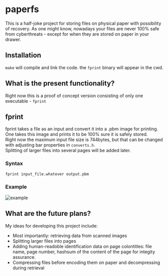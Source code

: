 # paperfs
This is a half-joke project for storing files on physical paper with possibility of recovery.
As one might know, nowadays your files are never 100% safe from cyberthreats - except for when they are stored on paper in your drawer.

## Installation
`make` will compile and link the code. the `fprint` binary will appear in the cwd.

## What is the present functionality?
Right now this is a proof of concept version consisting of only one executable - `fprint`

## fprint
fprint takes a file as an input and convert it into a .pbm image for printing.
One takes this image and prints it to be 100% sure it is safely stored.  
Right now the maximum input file size is 744bytes, but that can be changed with adjusting bar properties in `converts.h`.  
Splitting of larger files into several pages will be added later.

### Syntax
`fprint input_file.whatever output.pbm`
### Example
![example](https://github.com/user-attachments/assets/c83cbb93-422a-4beb-a45f-374915795f93)

## What are the future plans?
My ideas for developing this project include:
- Most importantly: retrieving data from scanned images
- Splitting larger files into pages
- Adding human-readoble identification data on page colontitles: file name, page number, hashsum of the content of the page for integity assurance.
- Compressing files before encoding them on paper and decompressing during retrieval
